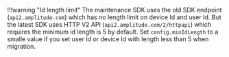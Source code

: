 !!!warning "Id length limit"
    The maintenance SDK uses the old SDK endpoint (`api2.amplitude.com`) which has no length limit on device Id and user Id. But the latest SDK uses HTTP V2 API (`api2.amplitude.com/2/httpapi`) which requires the minimum id length is 5 by default. Set `config.minIdLength` to a smalle value if you set user Id or device Id with length less than 5 when migration.